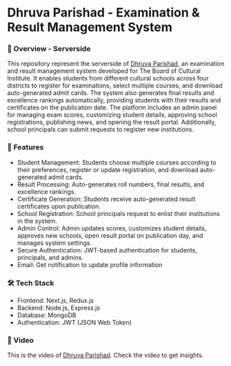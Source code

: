 <h1>Dhruva Parishad - Examination & Result Management System</h1>

<h3>📌 Overview - Serverside</h3>
<p>This repository represent the serverside of <a href='https://dhruva-parisad-clientside.vercel.app/user'>Dhruva Parishad</a>, an examination and result management system developed for The Board of Cultural Institute. It enables students from different cultural schools across four districts to register for examinations, select multiple courses, and download auto-generated admit cards. The system also generates final results and excellence rankings automatically, providing students with their results and certificates on the publication date.
The platform includes an admin panel for managing exam scores, customizing student details, approving school registrations, publishing news, and opening the result portal. Additionally, school principals can submit requests to register new institutions.</p>

<h3>🚀 Features</h3>
<ul>
<li>Student Management: Students choose multiple courses according to their preferences, register or update registration, and download auto-generated admit cards.</li>
<li>Result Processing: Auto-generates roll numbers, final results, and excellence rankings.</li>
<li>Certificate Generation: Students receive auto-generated result certificates upon publication.</li>
<li>School Registration: School principals request to enlist their institutions in the system.</li>
<li>Admin Control: Admin updates scores, customizes student details, approves new schools, open result portal on publication day, and manages system settings.</li>
<li>Secure Authentication: JWT-based authentication for students, principals, and admins.</li>
<li>Email: Get notification to update profile information</li>
</ul>


<h3>🛠 Tech Stack</h3>
<ul>
<li>Frontend: Next.js, Redux.js</li>
<li>Backend: Node.js, Express.js</li>
<li>Database: MongoDB</li>
<li>Authentication: JWT (JSON Web Token)</li>
</ul>


<h3>📸 Video</h3>
<p>This is the video of <a href='https://www.loom.com/share/f5b131dae8cc49eabb7b6886141c9aa6?sid=9e8cf0ad-7184-4cd6-869b-5cf92d7a8fc3'>Dhruva Parishad</a>. Check the video to get insights.</p>
